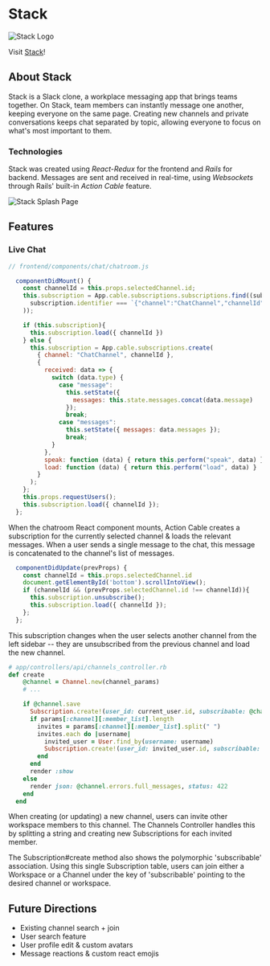 # Stack


![Stack Logo](https://s3.us-east-2.amazonaws.com/couchstack/logo_text_recolor.png)

Visit [Stack](https://couch-stack.herokuapp.com/#/)!

## About Stack
Stack is a Slack clone, a workplace messaging app that brings teams together. On Stack, team members can instantly message one another, keeping everyone on the same page. Creating new channels and private conversations keeps chat separated by topic, allowing everyone to focus on what's most important to them.

### Technologies
Stack was created using *React-Redux* for the frontend and *Rails* for backend. Messages are sent and received in real-time, using *Websockets* through Rails' built-in *Action Cable* feature.

![Stack Splash Page](https://s3.us-east-2.amazonaws.com/couchstack/splash_screenshot.png)

## Features

### Live Chat

```javascript
// frontend/components/chat/chatroom.js

  componentDidMount() {
    const channelId = this.props.selectedChannel.id;
    this.subscription = App.cable.subscriptions.subscriptions.find((subscription) => (
      subscription.identifier === `{"channel":"ChatChannel","channelId":"${channelId}"}`
    ));

    if (this.subscription){
      this.subscription.load({ channelId })
    } else {
      this.subscription = App.cable.subscriptions.create(
        { channel: "ChatChannel", channelId },
        {
          received: data => {
            switch (data.type) {
              case "message":
                this.setState({
                  messages: this.state.messages.concat(data.message)
                });
                break;
              case "messages":
                this.setState({ messages: data.messages });
                break;
            }
          },
          speak: function (data) { return this.perform("speak", data) },
          load: function (data) { return this.perform("load", data) }
        }
      );
    };
    this.props.requestUsers();
    this.subscription.load({ channelId });
  };
```

When the chatroom React component mounts, Action Cable creates a subscription for the currently selected channel & loads the relevant messages. When a user sends a single message to the chat, this message is concatenated to the channel's list of messages.

```javascript
  componentDidUpdate(prevProps) {
    const channelId = this.props.selectedChannel.id
    document.getElementById('bottom').scrollIntoView();
    if (channelId && (prevProps.selectedChannel.id !== channelId)){
      this.subscription.unsubscribe();
      this.subscription.load({ channelId });
    };
  };
```

This subscription changes when the user selects another channel from the left sidebar -- they are unsubscribed from the previous channel and load the new channel.

```ruby
# app/controllers/api/channels_controller.rb
def create
    @channel = Channel.new(channel_params)
    # ...

    if @channel.save
      Subscription.create!(user_id: current_user.id, subscribable: @channel)
      if params[:channel][:member_list].length
        invites = params[:channel][:member_list].split(" ")
        invites.each do |username|
          invited_user = User.find_by(username: username)
          Subscription.create!(user_id: invited_user.id, subscribable: @channel)
        end
      end
      render :show
    else
      render json: @channel.errors.full_messages, status: 422
    end
  end
```

When creating (or updating) a new channel, users can invite other workspace members to this channel. The Channels Controller handles this by splitting a string and creating new Subscriptions for each invited member. 

The Subscription#create method also shows the polymorphic 'subscribable' association. Using this single Subscription table, users can join either a Workspace or a Channel under the key of 'subscribable' pointing to the desired channel or workspace.

## Future Directions

* Existing channel search + join
* User search feature
* User profile edit & custom avatars
* Message reactions & custom react emojis